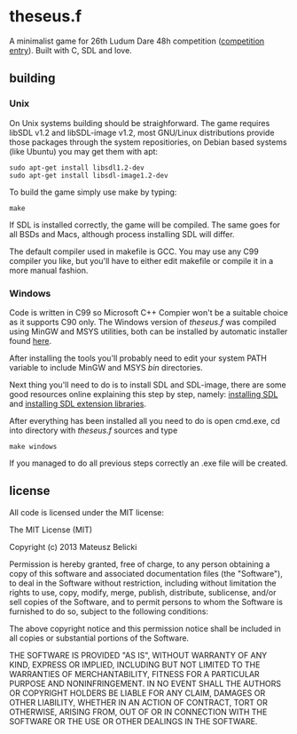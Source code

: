 # theseus.f

A minimalist game for 26th Ludum Dare 48h competition ([competition
entry](http://www.ludumdare.com/compo/ludum-dare-26/?action=preview&uid=21358)).
Built with C, SDL and love.

## building

### Unix

On Unix systems building should be straighforward. The game requires libSDL
v1.2 and libSDL-image v1.2, most GNU/Linux distributions provide those packages
through the system repositiories, on Debian based systems (like Ubuntu) you may
get them with apt:

    sudo apt-get install libsdl1.2-dev 
    sudo apt-get install libsdl-image1.2-dev

To build the game simply use make by typing:

    make

If SDL is installed correctly, the game will be compiled. The same goes for all
BSDs and Macs, although process installing SDL will differ.

The default compiler used in makefile is GCC. You may use any C99 compiler you
like, but you'll have to either edit makefile or compile it in a more manual
fashion.

### Windows

Code is written in C99 so Microsoft C++ Compier won't be a suitable choice as
it supports C90 only. The Windows version of _theseus.f_ was compiled using
MinGW and MSYS utilities, both can be installed by automatic installer found
[here](http://www.mingw.org/wiki/InstallationHOWTOforMinGW).

After installing the tools you'll probably need to edit your system PATH
variable to include MinGW and MSYS _bin_ directories.

Next thing you'll need to do is to install SDL and SDL-image, there are some
good resources online explaining this step by step, namely: [installing
SDL](http://lazyfoo.net/SDL_tutorials/lesson01/windows/mingw/index.php) and
[installing SDL extension
libraries](http://lazyfoo.net/SDL_tutorials/lesson03/windows/mingw/).

After everything has been installed all you need to do is open cmd.exe, cd into
directory with _theseus.f_ sources and type

    make windows

If you managed to do all previous steps correctly an .exe file will be created.

## license

All code is licensed under the MIT license:


The MIT License (MIT)

Copyright (c) 2013 Mateusz Belicki

Permission is hereby granted, free of charge, to any person obtaining a copy
of this software and associated documentation files (the "Software"), to deal
in the Software without restriction, including without limitation the rights
to use, copy, modify, merge, publish, distribute, sublicense, and/or sell
copies of the Software, and to permit persons to whom the Software is
furnished to do so, subject to the following conditions:

The above copyright notice and this permission notice shall be included in
all copies or substantial portions of the Software.

THE SOFTWARE IS PROVIDED "AS IS", WITHOUT WARRANTY OF ANY KIND, EXPRESS OR
IMPLIED, INCLUDING BUT NOT LIMITED TO THE WARRANTIES OF MERCHANTABILITY,
FITNESS FOR A PARTICULAR PURPOSE AND NONINFRINGEMENT. IN NO EVENT SHALL THE
AUTHORS OR COPYRIGHT HOLDERS BE LIABLE FOR ANY CLAIM, DAMAGES OR OTHER
LIABILITY, WHETHER IN AN ACTION OF CONTRACT, TORT OR OTHERWISE, ARISING FROM,
OUT OF OR IN CONNECTION WITH THE SOFTWARE OR THE USE OR OTHER DEALINGS IN
THE SOFTWARE.

